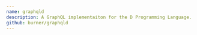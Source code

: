```yaml
---
name: graphqld
description: A GraphQL implementaiton for the D Programming Language.
github: burner/graphqld
---
```

